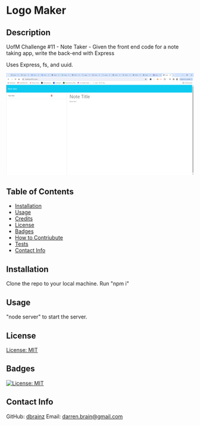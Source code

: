 
  # Logo Maker

  ## Description
  UofM Challenge #11 - Note Taker - Given the front end code for a note taking app, write the back-end with Express

  Uses Express, fs, and uuid.

 ![Screenshot of app](note-taker.png)

  ## Table of Contents
  - [Installation](#installation)
  - [Usage](#usage)
  - [Credits](#credits)
  - [License](#license)
  - [Badges](#badges)
  - [How to Contriubute](#contribute)
  - [Tests](#tests)
  - [Contact Info](#contact)

  <a id="installation"></a>
  ## Installation
  Clone the repo to your local machine.
  Run "npm i"

  <a id="usage"></a>
  ## Usage
  "node server" to start the server.

  <a id="license"></a>
  ## License
  [License: MIT](https://opensource.org/licenses/MIT 'MIT License')

  <a id="badges"></a>
  ## Badges
  [![License: MIT](https://img.shields.io/badge/License-MIT-yellow.svg)](https://opensource.org/licenses/MIT)

  <a id="contact"></a>
  ## Contact Info
  GitHub: [dbrainz](https://github.com/dbrainz 'GitHub profile')  Email: [darren.brain@gmail.com](mailto:darren.brain@gmail.com 'Email address')
